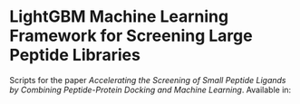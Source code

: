 # LightGBM Machine Learning Framework for Screening Large Peptide Libraries
Scripts for the paper *Accelerating the Screening of Small Peptide Ligands by Combining Peptide-Protein Docking and Machine Learning*. Available in: 